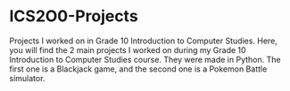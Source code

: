 # ICS2O0-Projects
Projects I worked on in Grade 10 Introduction to Computer Studies. 
Here, you will find the 2 main projects I worked on during my Grade 10 Introduction to Computer Studies course. They were made in Python.
The first one is a Blackjack game, and the second one is a Pokemon Battle simulator.

